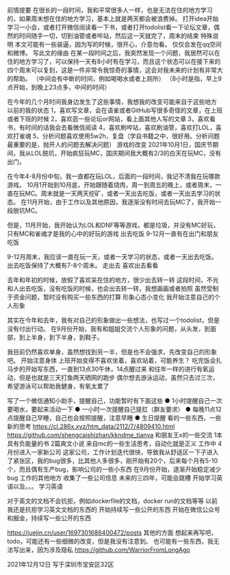 前情提要
在很长的一段时间，我和平常很多人一样，也是无法在住的地方学习的，如果周末想在住的地方学习，基本上就是两天都会被浪费掉。
打开idea开始学习一小会，或者打开微信阅读看一下书，或者打开todolist看一下论坛文章，偶然的时间随手一切，切到油管或者哔站，然后这一天就完了，周末的结束
特殊说明
本文可能有一些装逼，因为写的时候，很开心，介意勿看。
仅仅会发在qq空间和微博。
写此文的缘由
在某一段时间之后，我突然发现一个问题，我居然可以在住的地方学习了，可以保持一天有8小时有在学习，而且这个状态可以在接下来的四个周末可以复刻，这是一件非常令我惊奇的事情，这会对我未来的计划有非常大的帮助。
（中间会有中断的时间，例如喝喝水或者上厕所）
（8小时是指，早上9点开始，到晚上23点多，中间的时间）

在今年的几个月时间我身边发生了这些事情，我想我的改变可能来自于这些地方
以前的我的状态
1，喜欢写文章，会在语雀或者GitHub写很多奇怪的文章，在上班或者下班的时候
2，喜欢逛一些论坛or网站，看上面其他人写的文章
3，喜欢看书，有时间的话我会去看微信阅读
4，喜欢刷哔站，喜欢刷油管，喜欢打LOL，喜欢打雀魂
5，分析问题喜欢使用5w2h，复盘（学自书籍之中，很好用。分析问题最重要的是，抛开人的问题去解决问题）
游戏的改变
2021年10月1日，国庆节期间，我从LOL脱坑，开始疯狂玩MC，国庆期间我大概有2/3的白天在玩MC，没有出门。

在今年4-8月份中旬，我一直都在玩LOL，后面的一段时间，我记不清我在玩哪款游戏。
10月1开始到10月底，开始跟随着烧肉，周一到周五的晚上，或者周末，一直在玩MC。周末就是一天两天挖矿，或者一天出去吃饭，或者一天出去学习的状态。
在11月开始，由于工作以及其他原因，我逐渐没有时间去玩MC了，我开始一段脱坑MC。

但是，11月开始，我开始认为LOL和DNF等等游戏，都是垃圾，并没有MC好玩，只有MC和雀魂才是我的心中的好玩的游戏
出去吃饭
9-12月一直有在出门和朋友吃饭

9-12月周末，我应该一直在玩一天，或者一天学习的状态，或者一天出去吃饭。
出去吃饭保持了大概有7-8个周末。
走出去
喜欢出去看看

去年和年初的时候，放假了喜欢呆在住的地方，很少出去转一转
这段时间，不光和人出去吃饭，没有吃饭的时候，也会出去转一转，我想画画或者拍照
虽然受制于资金问题，暂时没有购买一些东西的打算
形象心态小变化
我开始注意自己的个人形象

其实在今年和去年，我有对自己的形象做出一些想法，也写过一个todolist，但是没有付出行动。
在9月份开始，我有和姐姐交流个人形象的问题，从头发，到面部，到上半身，到下半身，到鞋子。

我目前仍然喜欢单身，虽然想找到另一半，但是也不会强求，先改变自己的形象吧。
开始注意身体
上班开始变得不喜欢坐着，喜欢站着，可能养生？
吃完饭会扎马步的开始写东西，一直到13点30午休，14点醒过来
和往年一样的进行有氧运动，但是也就是三天打鱼两天晒网的跑步
偶尔想去游泳运动，虽然只去过三次，希望游泳可以帮助我健身，有氧太累了

写了一个微信通知小助手，提醒自己，功能暂时有下面这些
● 1小时提醒自己一次要喝水，要起来活动一下
● 一小时一次提醒自己提肛（群友要求）
● 每晚11点12点提醒自己早睡，自己也会按照提醒，注意早睡
● 生日提醒
看的一些东西，一些新的思考
https://cl.286x.xyz/htm_data/2112/7/4809410.html
https://github.com/shengcaishizhan/kkndme_tianya
和朋友王x的一些交流
1本具有负能量的书
2篇爽文小说
来自mc的一些生活思考，自动化就是正义
工作中
4月份进入一家新公司
这家公司，工作计划迭代很快，导致我从舒适区一下子进入了紧张区，我的bug很多，比其他人多很多，刚开始有20个，后来每个月有5-10个，而且偶有生产bug，影响公司的一些小东西
在9月份开始，逐渐开始稳定减少bug
工作的其他地方
收集了一些公司信息
未来的三四年，可能会跳槽
开始学习英语以及。。。
学习英语

对于英文的文档不会抗拒，例如dockerfile的文档，docker run的文档等等
以前我还是抗拒学习英文文档的东西的
开始持续写一些公开的东西
开始在微信公众号和掘金，持续写一些公开的东西

https://juejin.cn/user/1697301686400472/posts
其他的方面
想起来再写吧，todo，可能还有一些细微的改变，但是我没有注意到。
也可能有一些东西，我无法写出来，因为涉及隐私
https://github.com/WarriorFromLongAgo

2021年12月12日 写于深圳市宝安区32区